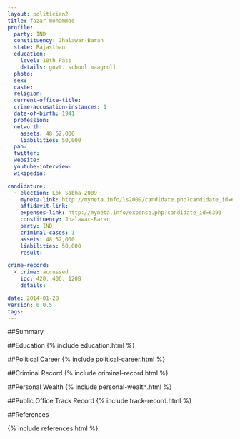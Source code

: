 ```yaml
---
layout: politician2
title: fazar mohammad
profile: 
  party: IND
  constituency: Jhalawar-Baran
  state: Rajasthan
  education: 
    level: 10th Pass
    details: govt. school,maagroll
  photo: 
  sex: 
  caste: 
  religion: 
  current-office-title: 
  crime-accusation-instances: 1
  date-of-birth: 1941
  profession: 
  networth: 
    assets: 48,52,000
    liabilities: 50,000
  pan: 
  twitter: 
  website: 
  youtube-interview: 
  wikipedia: 

candidature: 
  - election: Lok Sabha 2009
    myneta-link: http://myneta.info/ls2009/candidate.php?candidate_id=6393
    affidavit-link: 
    expenses-link: http://myneta.info/expense.php?candidate_id=6393
    constituency: Jhalawar-Baran 
    party: IND
    criminal-cases: 1
    assets: 48,52,000
    liabilities: 50,000
    result:  

crime-record: 
  - crime: accussed
    ipc: 420, 406, 120B
    details:  

date: 2014-01-28
version: 0.0.5
tags: 
---
```

##Summary


##Education
{% include education.html %}


##Political Career
{% include political-career.html %}


##Criminal Record
{% include criminal-record.html %}


##Personal Wealth
{% include personal-wealth.html %}


##Public Office Track Record
{% include track-record.html %}


##References


{% include references.html %}
